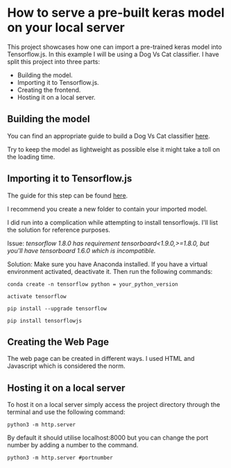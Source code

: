 # How to serve a pre-built keras model on your local server

This project showcases how one can import a pre-trained keras model into Tensorflow.js. In this example I will be using a Dog Vs Cat classifier. I have split this project into three parts:


- Building the model.
- Importing it to Tensorflow.js.
- Creating the frontend.
- Hosting it on a local server.


## Building the model
 
You can find an appropriate guide to build a Dog Vs Cat classifier [here](https://www.kaggle.com/c/dogs-vs-cats/notebooks).


Try to keep the model as lightweight as possible else it might take a toll on the loading time.

## Importing it to Tensorflow.js

The guide for this step can be found [here](https://www.tensorflow.org/js/tutorials/conversion/import_keras).

I recommend you create a new folder to contain your imported model.

I did run into a complication while attempting to install tensorflowjs. I'll list the solution for reference purposes.


Issue: _tensorflow 1.8.0 has requirement tensorboard<1.9.0,>=1.8.0, but you'll have tensorboard 1.6.0 which is incompatible._


Solution: Make sure you have Anaconda installed. If you have a virtual environment activated, deactivate it. Then run the following commands:

`conda create -n tensorflow python = your_python_version`

`activate tensorflow`

`pip install --upgrade tensorflow`

`pip install tensorflowjs`

## Creating the Web Page

The web page can be created in different ways. I used HTML and Javascript which is considered the norm.

## Hosting it on a local server

To host it on a local server simply access the project directory through the terminal and use the following command: 

`python3 -m http.server`

By default it should utilise localhost:8000 but you can change the port number by adding a number to the command.

`python3 -m http.server #portnumber`